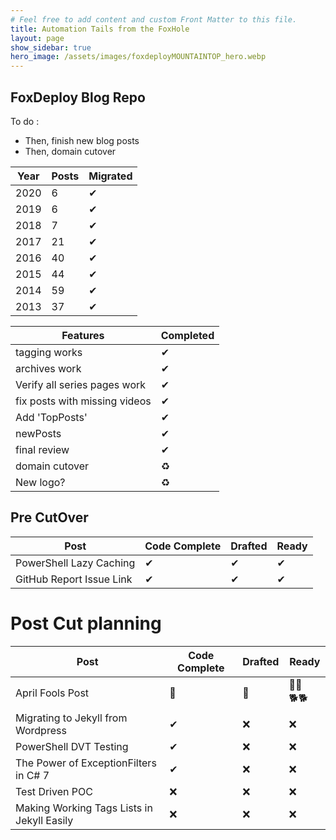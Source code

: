 ```yaml
---
# Feel free to add content and custom Front Matter to this file.
title: Automation Tails from the FoxHole
layout: page
show_sidebar: true
hero_image: /assets/images/foxdeployMOUNTAINTOP_hero.webp
---
```

## FoxDeploy Blog Repo

To do : 

* Then, finish new blog posts
* Then, domain cutover

Year | Posts | Migrated
------ | ------ | ----
2020   | 6| ✔
2019   | 6| ✔
2018   | 7 |✔
2017   | 21 |✔
2016   | 40 |✔
2015   | 44 |✔
2014   | 59 |✔
2013   | 37 |✔


Features | Completed
------ | ------
tagging works | ✔
archives work | ✔
Verify all series pages work |  ✔
fix posts with missing videos | ✔
Add 'TopPosts' | ✔
newPosts | ✔
final review | ✔
domain cutover | ♻
New logo? | ♻

## Pre CutOver

Post | Code Complete | Drafted | Ready 
--| --|--|--
PowerShell Lazy Caching | ✔ | ✔ | ✔
GitHub Report Issue Link  | ✔ | ✔| ✔

# Post Cut planning
Post | Code Complete | Drafted | Ready 
--| --|--|--
April Fools Post | 🦊 | 🐶 | 🐕‍🦺🐕‍🐕
Migrating to Jekyll from Wordpress  | ✔ | ❌ | ❌
PowerShell DVT Testing  | ✔ | ❌ | ❌
The Power of ExceptionFilters in C# 7  | ✔ | ❌ | ❌
Test Driven POC | ❌ | ❌ | ❌
Making Working Tags Lists in Jekyll Easily| ❌ | ❌ | ❌